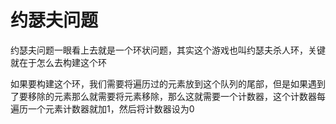 # 约瑟夫问题

约瑟夫问题一眼看上去就是一个环状问题，其实这个游戏也叫约瑟夫杀人环，关键就在于怎么去构建这个环

如果要构建这个环，我们需要将遍历过的元素放到这个队列的尾部，但是如果遇到了要移除的元素那么就需要将元素移除，那么这就需要一个计数器，这个计数器每遍历一个元素计数器就加1，然后将计数器设为0